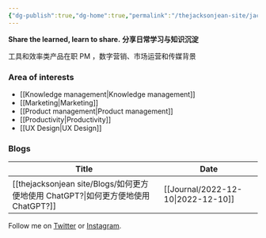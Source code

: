 ```yaml
---
{"dg-publish":true,"dg-home":true,"permalink":"/thejacksonjean-site/jackson-jean/","tags":"gardenEntry","dgPassFrontmatter":true}
---
```


**Share the learned, learn to share.**
**分享日常学习与知识沉淀**

工具和效率类产品在职 PM ，数字营销、市场运营和传媒背景

### Area of interests
- [[Knowledge management\|Knowledge management]]
- [[Marketing\|Marketing]]
- [[Product management\|Product management]]
- [[Productivity\|Productivity]]
- [[UX Design\|UX Design]]
### Blogs
| Title                         | Date |
| ----------------------------- | ---- |
| [[thejacksonjean site/Blogs/如何更方便地使用 ChatGPT?\|如何更方便地使用 ChatGPT?]] |[[Journal/2022-12-10\|2022-12-10]]|


Follow me on [Twitter](https://twitter.com/jacksonjean) or [Instagram](https://instagram.com/jacksonjean).